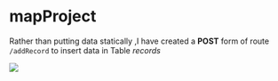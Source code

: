 # mapProject

Rather than putting data statically ,I have created a **POST** form of route `/addRecord` to insert data in Table *records*

![](https://im2.ezgif.com/tmp/ezgif-2-59074ec3dd.gif)
